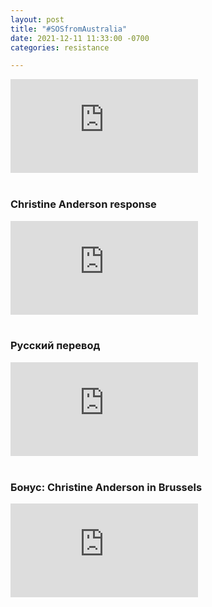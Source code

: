 ```yaml
---
layout: post
title: "#SOSfromAustralia"
date: 2021-12-11 11:33:00 -0700
categories: resistance

---
```


<div class="youtube-container">
   <iframe class="responsive-iframe" src="https://drive.google.com/file/d/1wIPcFuEZl1gQK5gDZ0gi_lDak7QRpkyw/preview" frameborder="0" allowfullscreen="allowfullscreen"></iframe>
</div><br />

### Christine Anderson response
<div class="youtube-container">
   <iframe class="responsive-iframe" src="https://drive.google.com/file/d/1iK9RgVaBGOpwe9otXvHBQ3laXsA5Epvs/preview" frameborder="0" allowfullscreen="allowfullscreen"></iframe>
</div><br />

### Русский перевод
<div class="youtube-container">
   <iframe class="responsive-iframe" src="https://drive.google.com/file/d/1ZI6QUZPSBSBUaw9Up6FNi9kROmmQ1pcx/preview" frameborder="0" allowfullscreen="allowfullscreen"></iframe>
</div><br />

### Бонус: Christine Anderson in Brussels
<div class="youtube-container">
   <iframe class="responsive-iframe" src="https://drive.google.com/file/d/1JtQpt-5iRxFzWCGZonWNo2O_wKHuI7yD/preview" frameborder="0" allowfullscreen="allowfullscreen"></iframe>
</div><br />




